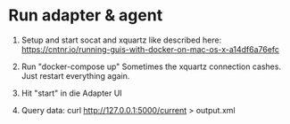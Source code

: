 # Run adapter & agent

1. Setup and start socat and xquartz like described here:
   https://cntnr.io/running-guis-with-docker-on-mac-os-x-a14df6a76efc

2. Run "docker-compose up"
   Sometimes the xquartz connection cashes. Just restart everything again.

3. Hit "start" in die Adapter UI

4. Query data:
   curl http://127.0.0.1:5000/current > output.xml

